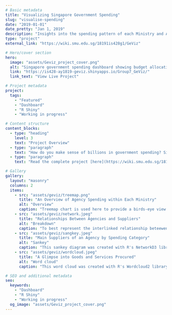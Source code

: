 ```yaml
---
# Basic metadata
title: "Visualizing Singapore Government Spending"
slug: "visualise-spending"
date: "2019-01-01"
date_pretty: "Jan 1, 2019"
description: "Insights into the spending pattern of each Ministry and Agency of Singapore Government"
type: "project"
external_link: "https://wiki.smu.edu.sg/18191is428g1/GeViz"

# Hero/cover section
hero:
  image: "assets/Geviz_project_cover.png"
  alt: "Singapore government spending dashboard showing budget allocation across ministries with interactive charts"
  link: "https://is428-ay1819-geviz.shinyapps.io/Group7_GeViz/"
  link_text: "View Live Project"

# Project metadata
project:
  tags:
    - "Featured"
    - "Dashboard"
    - "R Shiny"
    - "Working in progress"

# Content structure
content_blocks:
  - type: "heading"
    level: 3
    text: "Project Overview"
  - type: "paragraph"
    text: "How do you make sense of billions in government spending? Singapore's government budget data is publicly available, but buried in dense spreadsheets. We built an interactive dashboard using R Shiny that transforms Singapore's complex budget data into clear, explorable visualizations."
  - type: "paragraph"
    text: "Read the complete project [here](https://wiki.smu.edu.sg/18191is428g1/GeViz)"

# Gallery
gallery:
  layout: "masonry"
  columns: 2
  items:
    - src: "assets/geviz/treemap.png"
      title: "An Overview of Agency Spending within Each Ministry"
      alt: "Overview"
      caption: "Treemap chart is used here to provide a birds-eye view of each each ministry's spending breakdown by agency and category. The size of the box represents number of procurement contracts of each procurement category while the colour intensity represents the total amount of good and services procured."
    - src: "assets/geviz/network.jpeg"
      title: "Relationships Between Agencies and Suppliers"
      alt: "Breakdown"
      caption: "To best represent the interlinked relationship beteewen suppliers and agencies under a selected ministry, network diagram was used to shows the common suppliers between agencies. The triangle icon represents agencies while the circle icon represents suppliers."
    - src: "assets/geviz/sangkey.jpeg"
      title: "Main Suppliers of an Agency by Spending Category"
      alt: "Sankey"
      caption: "This sankey diagram was created with R's NetworkD3 library, the chart shows the cash flow between a selected agency and its suppliers for a selected procurement category. The thickness of the path represents the total dollar amount of goods and services procured from a particular supplier."
    - src: "assets/geviz/wordcloud.jpeg"
      title: "A Glimpse into Goods and Services Procured"
      alt: "Word cloud"
      caption: "This word cloud was created with R's Wordcloud2 library, it shows the top goods and services procured by a selected agency and a selected category. The size of the word within the word cloud corresponds to the frequency of the word in the procurement descriptions."

# SEO and additional metadata
seo:
  keywords:
    - "Dashboard"
    - "R Shiny"
    - "Working in progress"
  og_image: "assets/Geviz_project_cover.png"
---
```


<!-- Optional markdown content can go here. -->

